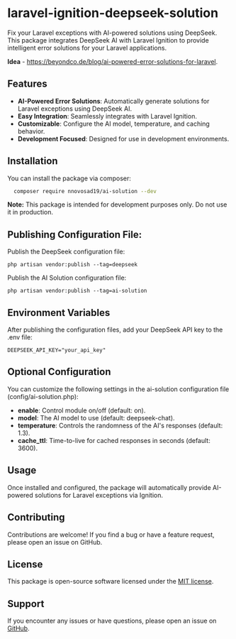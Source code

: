 # laravel-ignition-deepseek-solution

Fix your Laravel exceptions with AI-powered solutions using DeepSeek. 
This package integrates DeepSeek AI with Laravel Ignition to provide intelligent error solutions for your Laravel applications. 

**Idea** - https://beyondco.de/blog/ai-powered-error-solutions-for-laravel.

## Features

- **AI-Powered Error Solutions**: Automatically generate solutions for Laravel exceptions using DeepSeek AI.
- **Easy Integration**: Seamlessly integrates with Laravel Ignition.
- **Customizable**: Configure the AI model, temperature, and caching behavior.
- **Development Focused**: Designed for use in development environments.

## Installation

You can install the package via composer:

```bash
  composer require nnovosad19/ai-solution --dev
```

**Note:** This package is intended for development purposes only. Do not use it in production.

## Publishing Configuration File:

Publish the DeepSeek configuration file:

```php artisan vendor:publish --tag=deepseek```

Publish the AI Solution configuration file:

```php artisan vendor:publish --tag=ai-solution```

## Environment Variables

After publishing the configuration files, add your DeepSeek API key to the .env file:

```DEEPSEEK_API_KEY="your_api_key"```

## Optional Configuration
You can customize the following settings in the ai-solution configuration file (config/ai-solution.php):

- **enable**: Control module on/off (default: on).
- **model**: The AI model to use (default: deepseek-chat).
- **temperature**: Controls the randomness of the AI's responses (default: 1.3).
- **cache_ttl**: Time-to-live for cached responses in seconds (default: 3600).

## Usage
Once installed and configured, the package will automatically provide AI-powered solutions for Laravel exceptions via Ignition.

## Contributing
Contributions are welcome! If you find a bug or have a feature request, please open an issue on GitHub.

## License
This package is open-source software licensed under the [MIT license](https://opensource.org/license/MIT).

## Support
If you encounter any issues or have questions, please open an issue on [GitHub](https://github.com/nnovosad/laravel-ignition-deepseek-solution).